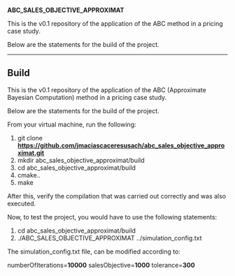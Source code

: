 **ABC_SALES_OBJECTIVE_APPROXIMAT**

This is the v0.1 repository of the application of the ABC method in a pricing case study.

Below are the statements for the build of the project.

---

## Build

This is the v0.1 repository of the application of the ABC (Approximate Bayesian Computation) method in a pricing case study.

Below are the statements for the build of the project.

From your virtual machine, run the following:
1. git clone **https://github.com/jmaciascaceresusach/abc_sales_objective_approximat.git**
2. mkdir abc_sales_objective_approximat/build
3. cd abc_sales_objective_approximat/build
4. cmake..
5. make

After this, verify the compilation that was carried out correctly and was also executed.

Now, to test the project, you would have to use the following statements:

1. cd abc_sales_objective_approximat/build
2. ./ABC_SALES_OBJECTIVE_APPROXIMAT ../simulation_config.txt

The simulation_config.txt file, can be modified according to:

numberOfIterations=**10000**
salesObjective=**1000**
tolerance=**300**